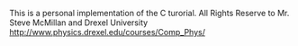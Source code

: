 This is a personal implementation of the C turorial.
All Rights Reserve to Mr. Steve McMillan and Drexel University
http://www.physics.drexel.edu/courses/Comp_Phys/